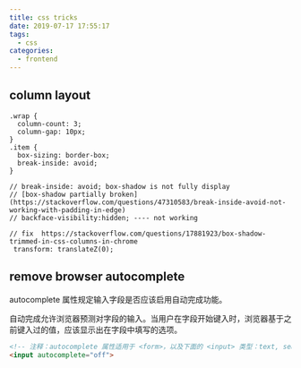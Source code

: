 ```yaml
---
title: css tricks
date: 2019-07-17 17:55:17
tags:
  - css
categories:
  - frontend
---
```


## column layout

```less
.wrap {
  column-count: 3;
  column-gap: 10px;
}
.item {
  box-sizing: border-box;
  break-inside: avoid;
}

// break-inside: avoid; box-shadow is not fully display
// [box-shadow partially broken](https://stackoverflow.com/questions/47310583/break-inside-avoid-not-working-with-padding-in-edge)
// backface-visibility:hidden; ---- not working

// fix  https://stackoverflow.com/questions/17881923/box-shadow-trimmed-in-css-columns-in-chrome
 transform: translateZ(0);

```
<!-- more -->
## remove browser autocomplete

autocomplete 属性规定输入字段是否应该启用自动完成功能。

自动完成允许浏览器预测对字段的输入。当用户在字段开始键入时，浏览器基于之前键入过的值，应该显示出在字段中填写的选项。



```html
<!-- 注释：autocomplete 属性适用于 <form>，以及下面的 <input> 类型：text, search, url, telephone, email, password, datepickers, range 以及 color。 -->
<input autocomplete="off">
```
